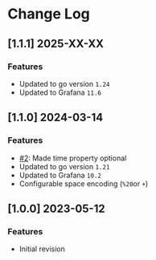 # Change Log

## [1.1.1] 2025-XX-XX

### Features
- Updated to go version `1.24`
- Updated to Grafana `11.6`

## [1.1.0] 2024-03-14

### Features
- [#2](https://github.com/d-velop/grafana-odata-datasource/issues/2): Made time property optional
- Updated to go version `1.21`
- Updated to Grafana `10.2`
- Configurable space encoding (`%20`or `+`)

## [1.0.0] 2023-05-12

### Features
- Initial revision
